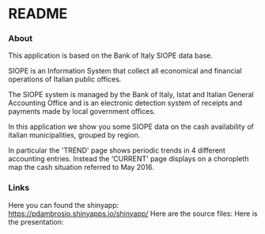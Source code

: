 # README

### About 
This application is based on the Bank of Italy SIOPE data base.

SIOPE is an Information System that collect all economical and financial operations of Italian public offices.

The SIOPE system is managed by the Bank of Italy, Istat and Italian General Accounting Office and is an electronic detection system of receipts and payments made by local government offices.

In this application we show you some SIOPE data on the cash availability of italian municipalities, grouped by region.

In particular the 'TREND' page shows periodic trends in 4 different accounting entries. Instead the 'CURRENT' page displays on a choropleth map the cash situation referred to May 2016.


### Links
Here you can found the shinyapp: https://pdambrosio.shinyapps.io/shinyapp/
Here are the source files:
Here is the presentation: